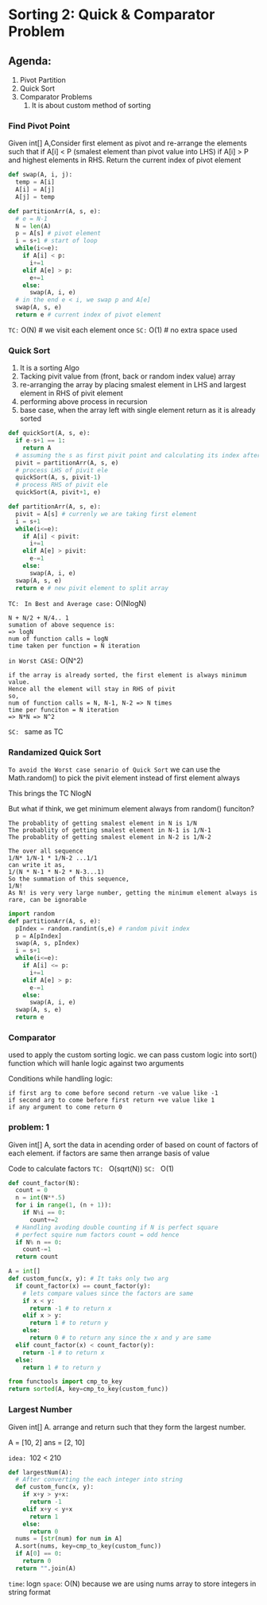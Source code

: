 # Sorting 2: Quick & Comparator Problem

## Agenda:
1. Pivot Partition
2. Quick Sort
3. Comparator Problems
   1. It is about custom method of sorting
  
### Find Pivot Point
Given int[] A,Consider first element as pivot and re-arrange the elements such that 
if A[i] < P (smalest element than pivot value into LHS) if A[i] > P and highest elements in RHS. Return the current index of pivot element

```python
def swap(A, i, j):
  temp = A[i]
  A[i] = A[j]
  A[j] = temp

def partitionArr(A, s, e):
  # e = N-1
  N = len(A)
  p = A[s] # pivot element 
  i = s+1 # start of loop
  while(i<=e):
    if A[i] < p:
      i+=1
    elif A[e] > p:
      e+=1
    else:
      swap(A, i, e)
  # in the end e < i, we swap p and A[e]
  swap(A, s, e)
  return e # current index of pivot element
```

`TC:` O(N) # we visit each element once
`SC:` O(1) # no extra space used

### Quick Sort
1. It is a sorting Algo
2. Tacking pivit value from (front, back or random index value) array
3. re-arranging the array by placing smalest element in LHS and largest element in RHS of pivit element
4. performing above process in recursion
5. base case, when the array left with single element return as it is already sorted

```python
def quickSort(A, s, e):
  if e-s+1 == 1:
    return A
  # assuming the s as first pivit point and calculating its index after processing
  pivit = partitionArr(A, s, e)
  # process LHS of pivit ele
  quickSort(A, s, pivit-1)
  # process RHS of pivit ele
  quickSort(A, pivit+1, e)

def partitionArr(A, s, e):
  pivit = A[s] # currenly we are taking first element
  i = s+1
  while(i<=e):
    if A[i] < pivit:
      i+=1
    elif A[e] > pivit:
      e-=1
    else:
      swap(A, i, e)
  swap(A, s, e)
  return e # new pivit element to split array
```
`TC: `
`In Best and Average case:` O(NlogN)

```
N + N/2 + N/4.. 1
sumation of above sequence is:
=> logN
num of function calls = logN
time taken per function = N iteration
```
`in Worst CASE:` O(N^2)
```
if the array is already sorted, the first element is always minimum value.
Hence all the element will stay in RHS of pivit
so, 
num of function calls = N, N-1, N-2 => N times
time per funciton = N iteration
=> N*N => N^2
```

`SC: ` same as TC

### Randamized Quick Sort
`To avoid the Worst case senario of Quick Sort` we can use the Math.random() to pick the pivit element instead of first element always

This brings the TC NlogN

But what if think, we get minimum element always from random() funciton?

```
The probablity of getting smalest element in N is 1/N
The probablity of getting smalest element in N-1 is 1/N-1
The probablity of getting smalest element in N-2 is 1/N-2

The over all sequence
1/N* 1/N-1 * 1/N-2 ...1/1
can write it as,
1/(N * N-1 * N-2 * N-3...1)
So the summation of this sequence,
1/N!
As N! is very very large number, getting the minimum element always is rare, can be ignorable

```
```python
import random
def partitionArr(A, s, e):
  pIndex = random.randint(s,e) # random pivit index
  p = A[pIndex]
  swap(A, s, pIndex)
  i = s+1
  while(i<=e):
    if A[i] <= p:
      i+=1
    elif A[e] > p:
      e-=1
    else:
      swap(A, i, e)
  swap(A, s, e)
  return e
```

### Comparator
used to apply the custom sorting logic.
we can pass custom logic into sort() function which will hanle logic against two arguments

Conditions while handling logic:
```
if first arg to come before second return -ve value like -1
if second arg to come before first return +ve value like 1
if any argument to come return 0
```

### problem: 1
Given int[] A, sort the data in acending order of based on count of factors of each element. if factors are same then arrange basis of value

Code to calculate factors
`TC: ` O(sqrt(N))
`SC: ` O(1)
```python
def count_factor(N):
  count = 0
  n = int(N**.5)
  for i in range(1, (n + 1)):
    if N%i == 0:
      count+=2
  # Handling avoding double counting if N is perfect square
  # perfect squire num factors count = odd hence
  if N% n == 0:
    count-=1
  return count
```

```python
A = int[]
def custom_func(x, y): # It taks only two arg
  if count_factor(x) == count_factor(y):
    # lets compare values since the factors are same
    if x < y:
      return -1 # to return x
    elif x > y:
      return 1 # to return y
    else:
      return 0 # to return any since the x and y are same
  elif count_factor(x) < count_factor(y):
    return -1 # to return x
  else:
    return 1 # to return y

from functools import cmp_to_key
return sorted(A, key=cmp_to_key(custom_func))
```

### Largest Number
Given int[] A. arrange and return such that they form the largest number.

A = [10, 2]
ans = [2, 10]

`idea: `102 < 210

```python
def largestNum(A):
  # After converting the each integer into string
  def custom_func(x, y):
    if x+y > y+x:
      return -1
    elif x+y < y+x
      return 1
    else:
      return 0
  nums = [str(num) for num in A]
  A.sort(nums, key=cmp_to_key(custom_func))
  if A[0] == 0:
    return 0
  return "".join(A)
```

`time`: logn
`space`: O(N) because we are using nums array to store integers in string format

